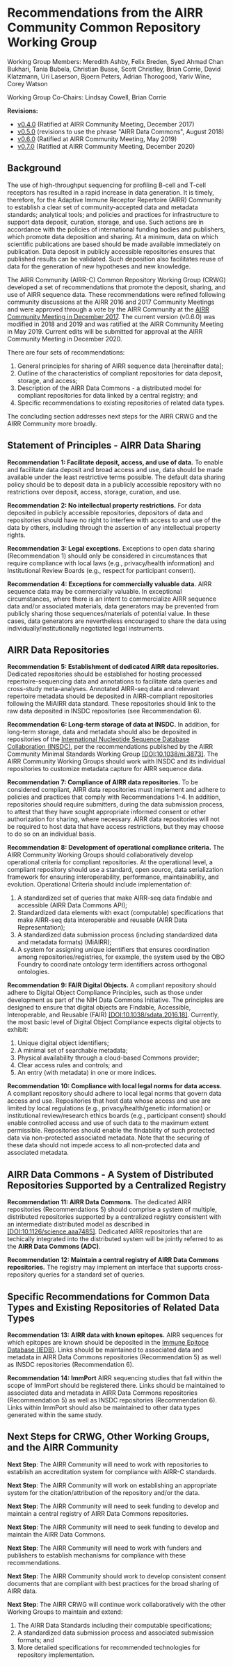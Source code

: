Recommendations from the AIRR Community Common Repository Working Group
=======================================================================

Working Group Members: Meredith Ashby, Felix Breden, Syed Ahmad Chan Bukhari,
Tania Bubela, Christian Busse, Scott Christley, Brian Corrie, David Klatzmann,
Uri Laserson, Bjoern Peters, Adrian Thorogood, Yariv Wine, Corey Watson

Working Group Co-Chairs: Lindsay Cowell, Brian Corrie

**Revisions:**

* [v0.4.0](https://github.com/airr-community/common-repo-wg/blob/v0.4.0/recommendations.md) (Ratified at AIRR Community Meeting, December 2017)
* [v0.5.0](https://github.com/airr-community/common-repo-wg/blob/v0.5.0/recommendations.md) (revisions to use the phrase "AIRR Data Commons", August 2018)
* [v0.6.0](https://github.com/airr-community/common-repo-wg/blob/v0.6.0/recommendations.md) (Ratified at AIRR Community Meeting, May 2019)
* [v0.7.0](https://github.com/airr-community/common-repo-wg/blob/v0.6.0/recommendations.md) (Ratified at AIRR Community Meeting, December 2020)


Background
----------

The use of high-throughput sequencing for profiling B-cell and T-cell receptors
has resulted in a rapid increase in data generation. It is timely, therefore,
for the Adaptive Immune Receptor Repertoire (AIRR) Community to establish a
clear set of community-accepted data and metadata standards; analytical tools;
and policies and practices for infrastructure to support data deposit,
curation, storage, and use. Such actions are in accordance with the policies
of international funding bodies and publishers, which promote data deposition
and sharing. At a minimum, data on which scientific publications are based should
be made available immediately on publication. Data deposit in publicly accessible
repositories ensures that published results can be validated. Such deposition
also facilitates reuse of data for the generation of new hypotheses and new
knowledge.

The AIRR Community (AIRR-C) Common Repository Working Group (CRWG) developed a
set of recommendations that promote the deposit, sharing, and use of AIRR sequence
data. These recommendations were refined following community discussions at the
AIRR 2016 and 2017 Community Meetings and were approved through a vote by the
AIRR Community at the [AIRR Community Meeting in December 2017](https://www.antibodysociety.org/the-airr-community/meetings/communityIII/).
The current version (v0.6.0) was modified in 2018 and 2019 and was ratified at
the AIRR Community Meeting in May 2019. Current edits will be submitted for
approval at the AIRR Community Meeting in December 2020.

There are four sets of recommendations:

1. General principles for sharing of AIRR sequence data [hereinafter data];
2. Outline of the characteristics of compliant repositories for data deposit,
   storage, and access;
3. Description of the AIRR Data Commons - a distributed model for compliant
   repositories for data linked by a central registry; and
4. Specific recommendations to existing repositories of related data types.

The concluding section addresses next steps for the AIRR CRWG and the AIRR
Community more broadly.


Statement of Principles - AIRR Data Sharing
-------------------------------------------

**Recommendation 1: Facilitate deposit, access, and use of data.** To enable
and facilitate data deposit and broad access and use, data should be made
available under the least restrictive terms possible. The default data
sharing policy should be to deposit data in a publicly accessible repository
with no restrictions over deposit, access, storage, curation, and use.

**Recommendation 2: No intellectual property restrictions.** For data deposited
in publicly accessible repositories, depositors of data and repositories should
have no right to interfere with access to and use of the data by others,
including through the assertion of any intellectual property rights.

**Recommendation 3: Legal exceptions.** Exceptions to open data sharing
(Recommendation 1) should only be considered in circumstances that require
compliance with local laws (e.g., privacy/health information) and Institutional
Review Boards (e.g., respect for participant consent).

**Recommendation 4: Exceptions for commercially valuable data.** AIRR sequence
data may be commercially valuable. In exceptional circumstances, where there is
an intent to commercialize AIRR sequence data and/or associated materials, data
generators may be prevented from publicly sharing those sequences/materials of
potential value. In these cases, data generators are nevertheless encouraged to
share the data using individually/institutionally negotiated legal instruments.


AIRR Data Repositories
----------------------

**Recommendation 5: Establishment of dedicated AIRR data repositories.**
Dedicated repositories should be established for hosting processed
repertoire-sequencing data and annotations to facilitate data queries and
cross-study meta-analyses. Annotated AIRR-seq data and relevant repertoire
metadata should be deposited in AIRR-compliant repositories following the MiAIRR
data standard. These repositories should link to the raw data deposited in INSDC
repositories (see Recommendation 6).

**Recommendation 6: Long-term storage of data at INSDC.** In addition, for
long-term storage, data and metadata should also be deposited in repositories of
the [International Nucleotide Sequence Database Collaboration (INSDC)](http://insdc.org),
per the recommendations published by the AIRR Community Minimal Standards
Working Group [[DOI:10.1038/ni.3873]](https://doi.org/10.1038/ni.3873). The AIRR
Community Working Groups should work with INSDC and its individual repositories
to customize metadata capture for AIRR sequence data.

**Recommendation 7: Compliance of AIRR data repositories.** To be considered
compliant, AIRR data repositories must implement and adhere to policies and
practices that comply with Recommendations 1-4.
In addition, repositories should require submitters, during the data submission
process, to attest that they have sought appropriate informed consent or other
authorization for sharing, where necessary. AIRR data repositories will not be
required to host data that have access restrictions, but they may choose to do
so on an individual basis.

**Recommendation 8: Development of operational compliance criteria.** The AIRR
Community Working Groups should collaboratively develop operational criteria for
compliant repositories. At the operational level, a compliant repository should
use a standard, open source, data serialization framework for ensuring
interoperability, performance, maintainability, and evolution. Operational
Criteria should include implementation of:

1. A standardized set of queries that make AIRR-seq data findable and accessible
   (AIRR Data Commons API);
2. Standardized data elements with exact (computable) specifications that make
   AIRR-seq data interoperable and reusable (AIRR Data Representation);
3. A standardized data submission process (including standardized data
   and metadata formats) (MiAIRR);
4. A system for assigning unique identifiers that ensures coordination among
   repositories/registries, for example, the system used by the OBO Foundry to
   coordinate ontology term identifiers across orthogonal ontologies.

**Recommendation 9: FAIR Digital Objects.** A compliant repository should adhere
to Digital Object Compliance Principles, such as those under development as part
of the NIH Data Commons Initiative. The principles are designed to ensure that
digital objects are Findable, Accessible, Interoperable, and Reusable (FAIR)
[[DOI:10.1038/sdata.2016.18]](https://doi.org/10.1038/sdata.2016.18). Currently,
the most basic level of Digital Object Compliance expects digital objects to
exhibit:

1. Unique digital object identifiers;
2. A minimal set of searchable metadata;
3. Physical availability through a cloud-based Commons provider;
4. Clear access rules and controls; and
5. An entry (with metadata) in one or more indices.

**Recommendation 10: Compliance with local legal norms for data access.**
A compliant repository should adhere to local legal norms that govern data
access and use. Repositories that host data whose access and use are limited
by local regulations (e.g., privacy/health/genetic information) or
institutional review/research ethics boards (e.g., participant consent) should
enable controlled access and use of such data to the maximum extent permissible.
Repositories should enable the findability of such protected data via
non-protected associated metadata. Note that the securing of these data
should not impede access to all non-protected data and associated metadata.


AIRR Data Commons - A System of Distributed Repositories Supported by a Centralized Registry
--------------------------------------------------------------------------------------------

**Recommendation 11: AIRR Data Commons.** The dedicated AIRR repositories
(Recommendations 5) should comprise a system of multiple, distributed
repositories supported by a centralized registry consistent with an intermediate
distributed model as described in
[[DOI:10.1126/science.aaa7485]](https://doi.org/10.1126/science.aaa7485).
Dedicated AIRR repositories that are techically integrated into the distributed
system will be jointly referred to as the **AIRR Data Commons (ADC)**.

**Recommendation 12: Maintain a central registry of AIRR Data Commons repositories.**
The registry may implement an interface that supports cross-repository queries
for a standard set of queries.


Specific Recommendations for Common Data Types and Existing Repositories of Related Data Types
----------------------------------------------------------------------------------------------

**Recommendation 13: AIRR data with known epitopes.**
AIRR sequences for which epitopes are known should be deposited in the
[Immune Epitope Database (IEDB)](https://www.iedb.org). Links should be
maintained to associated data and metadata in AIRR Data Commons repositories
(Recommendation 5) as well as INSDC repositories (Recommendation 6).

**Recommendation 14: ImmPort**
AIRR sequencing studies that fall within the scope of ImmPort should be
registered there. Links should be maintained to associated data and metadata
in AIRR Data Commons repositories (Recommendation 5) as well as INSDC
repositories (Recommendation 6). Links within ImmPort should also be maintained
to other data types generated within the same study.


Next Steps for CRWG, Other Working Groups, and the AIRR Community
-----------------------------------------------------------------

**Next Step**: The AIRR Community will need to work with repositories to
establish an accreditation system for compliance with AIRR-C standards.

**Next Step**: The AIRR Community will work on establishing an appropriate
system for the citation/attribution of the repository and/or the data.

**Next Step**: The AIRR Community will need to seek funding to develop and
maintain a central registry of AIRR Data Commons repositories.

**Next Step**: The AIRR Community will need to seek funding to develop and
maintain the AIRR Data Commons.

**Next Step**: The AIRR Community will need to work with funders and publishers
to establish mechanisms for compliance with these recommendations.

**Next Step**: The AIRR Community should work to develop consistent consent
documents that are compliant with best practices for the broad sharing of AIRR
data.

**Next Step**: The AIRR CRWG will continue work collaboratively with the other
Working Groups to maintain and extend:

1. The AIRR Data Standards including their computable specifications;
2. A standardized data submission process and associated submission formats; and
3. More detailed specifications for recommended technologies for repository
   implementation.
